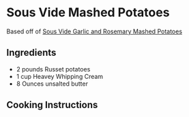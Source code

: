 # Sous Vide Mashed Potatoes
Based off of [Sous Vide Garlic and Rosemary Mashed Potatoes](https://recipes.anovaculinary.com/recipe/sous-vide-garlic-and-rosemary-mashed-potatoes)

## Ingredients

* 2 pounds Russet potatoes
* 1 cup Heavey Whipping Cream
* 8 Ounces unsalted butter

## Cooking Instructions
